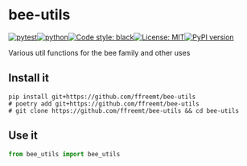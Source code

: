# bee-utils
[![pytest](https://github.com/ffreemt/bee-utils/actions/workflows/routine-tests.yml/badge.svg)](https://github.com/ffreemt/bee-utils/actions)[![python](https://img.shields.io/static/v1?label=python+&message=3.8%2B&color=blue)](https://www.python.org/downloads/)[![Code style: black](https://img.shields.io/badge/code%20style-black-000000.svg)](https://github.com/psf/black)[![License: MIT](https://img.shields.io/badge/License-MIT-yellow.svg)](https://opensource.org/licenses/MIT)[![PyPI version](https://badge.fury.io/py/bee_utils.svg)](https://badge.fury.io/py/bee_utils)

Various util functions for the bee family and other uses

## Install it

```shell
pip install git+https://github.com/ffreemt/bee-utils
# poetry add git+https://github.com/ffreemt/bee-utils
# git clone https://github.com/ffreemt/bee-utils && cd bee-utils
```

## Use it
```python
from bee_utils import bee_utils

```
